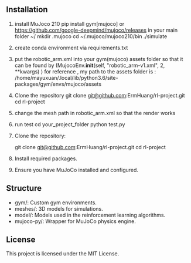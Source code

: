 ## Installation
1. install MuJoco 210
        pip install gym[mujoco]
   or
        https://github.com/google-deepmind/mujoco/releases
   in your main folder ~/
        mkdir .mujoco
        cd ~/.mujoco/mujoco210/bin
        ./simulate

2. create conda environment via requirements.txt

3. put the robotic_arm.xml  into your gym(mujoco) assets folder so that it can be found by (MujocoEnv.__init__(self, "robotic_arm-v1.xml", 2, **kwargs) )
     for reference , my path to the assets folder is :  /home/mayuxuan/.local/lib/python3.6/site-packages/gym/envs/mujoco/assets
4. Clone the repository
   git clone git@github.com:ErmHuang/rl-project.git
   cd rl-project
5. change the mesh path in robotic_arm.xml so that the render works
6. run test
   cd your_project_folder
   python test.py

       






1. Clone the repository:
   
   git clone git@github.com:ErmHuang/rl-project.git
   cd rl-project

2. Install required packages.

3. Ensure you have MuJoCo installed and configured.

## Structure
- gym/: Custom gym environments.
- meshes/: 3D models for simulations.
- model/: Models used in the reinforcement learning algorithms.
- mujoco-py/: Wrapper for MuJoCo physics engine.

## License
This project is licensed under the MIT License.


